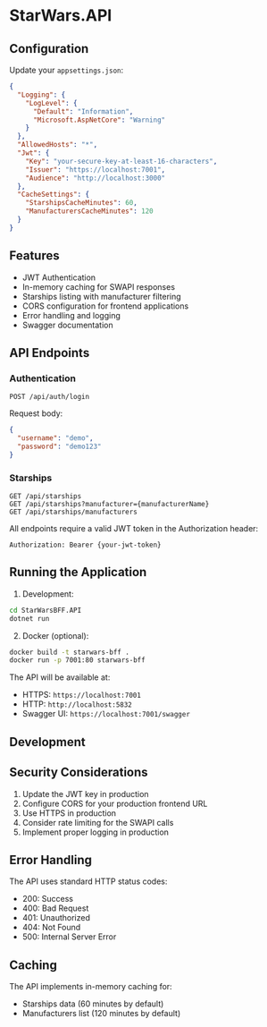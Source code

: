 # StarWars.API

## Configuration

Update your `appsettings.json`:

```json
{
  "Logging": {
    "LogLevel": {
      "Default": "Information",
      "Microsoft.AspNetCore": "Warning"
    }
  },
  "AllowedHosts": "*",
  "Jwt": {
    "Key": "your-secure-key-at-least-16-characters",
    "Issuer": "https://localhost:7001",
    "Audience": "http://localhost:3000"
  },
  "CacheSettings": {
    "StarshipsCacheMinutes": 60,
    "ManufacturersCacheMinutes": 120
  }
}
```

## Features

- JWT Authentication
- In-memory caching for SWAPI responses
- Starships listing with manufacturer filtering
- CORS configuration for frontend applications
- Error handling and logging
- Swagger documentation

## API Endpoints

### Authentication

```
POST /api/auth/login
```
Request body:
```json
{
  "username": "demo",
  "password": "demo123"
}
```

### Starships

```
GET /api/starships
GET /api/starships?manufacturer={manufacturerName}
GET /api/starships/manufacturers
```

All endpoints require a valid JWT token in the Authorization header:
```
Authorization: Bearer {your-jwt-token}
```

## Running the Application

1. Development:
```bash
cd StarWarsBFF.API
dotnet run
```

2. Docker (optional):
```bash
docker build -t starwars-bff .
docker run -p 7001:80 starwars-bff
```

The API will be available at:
- HTTPS: `https://localhost:7001`
- HTTP: `http://localhost:5832`
- Swagger UI: `https://localhost:7001/swagger`

## Development


## Security Considerations

1. Update the JWT key in production
2. Configure CORS for your production frontend URL
3. Use HTTPS in production
4. Consider rate limiting for the SWAPI calls
5. Implement proper logging in production

## Error Handling

The API uses standard HTTP status codes:
- 200: Success
- 400: Bad Request
- 401: Unauthorized
- 404: Not Found
- 500: Internal Server Error

## Caching

The API implements in-memory caching for:
- Starships data (60 minutes by default)
- Manufacturers list (120 minutes by default)

